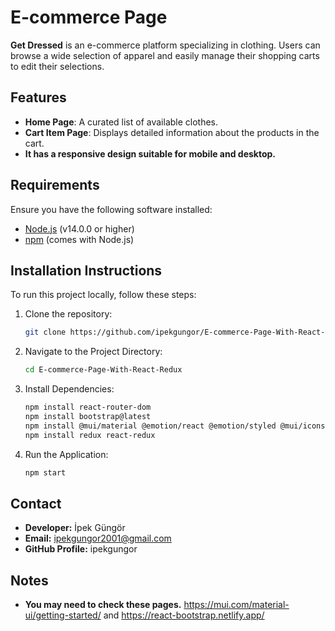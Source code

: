 # E-commerce Page

**Get Dressed** is an e-commerce platform specializing in clothing. Users can browse a wide selection of apparel and easily manage their shopping carts to edit their selections.

## Features

- **Home Page**: A curated list of available clothes.
- **Cart Item Page**: Displays detailed information about the products in the cart.
- **It has a responsive design suitable for mobile and desktop.**

## Requirements

Ensure you have the following software installed:

- [Node.js](https://nodejs.org/)  (v14.0.0 or higher)
- [npm](https://www.npmjs.com/) (comes with Node.js)

## Installation Instructions

To run this project locally, follow these steps:

1. Clone the repository:
   ```bash
   git clone https://github.com/ipekgungor/E-commerce-Page-With-React-Redux.git
2. Navigate to the Project Directory:
   ```bash
   cd E-commerce-Page-With-React-Redux
3. Install Dependencies:
   ```bash
   npm install react-router-dom
   npm install bootstrap@latest
   npm install @mui/material @emotion/react @emotion/styled @mui/icons-material
   npm install redux react-redux
4. Run the Application:
   ```bash
   npm start

## Contact
- **Developer:** İpek Güngör
- **Email:** ipekgungor2001@gmail.com
- **GitHub Profile:** ipekgungor

## Notes
- **You may need to check these pages.** https://mui.com/material-ui/getting-started/ and https://react-bootstrap.netlify.app/


